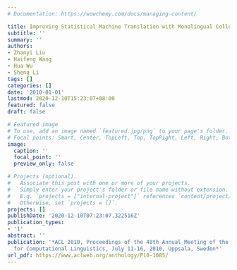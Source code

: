```yaml
---
# Documentation: https://wowchemy.com/docs/managing-content/

title: Improving Statistical Machine Translation with Monolingual Collocation
subtitle: ''
summary: ''
authors:
- Zhanyi Liu
- Haifeng Wang
- Hua Wu
- Sheng Li
tags: []
categories: []
date: '2010-01-01'
lastmod: 2020-12-10T15:23:07+08:00
featured: false
draft: false

# Featured image
# To use, add an image named `featured.jpg/png` to your page's folder.
# Focal points: Smart, Center, TopLeft, Top, TopRight, Left, Right, BottomLeft, Bottom, BottomRight.
image:
  caption: ''
  focal_point: ''
  preview_only: false

# Projects (optional).
#   Associate this post with one or more of your projects.
#   Simply enter your project's folder or file name without extension.
#   E.g. `projects = ["internal-project"]` references `content/project/deep-learning/index.md`.
#   Otherwise, set `projects = []`.
projects: []
publishDate: '2020-12-10T07:23:07.322516Z'
publication_types:
- '1'
abstract: ''
publication: '*ACL 2010, Proceedings of the 48th Annual Meeting of the Association
  for Computational Linguistics, July 11-16, 2010, Uppsala, Sweden*'
url_pdf: https://www.aclweb.org/anthology/P10-1085/
---
```

